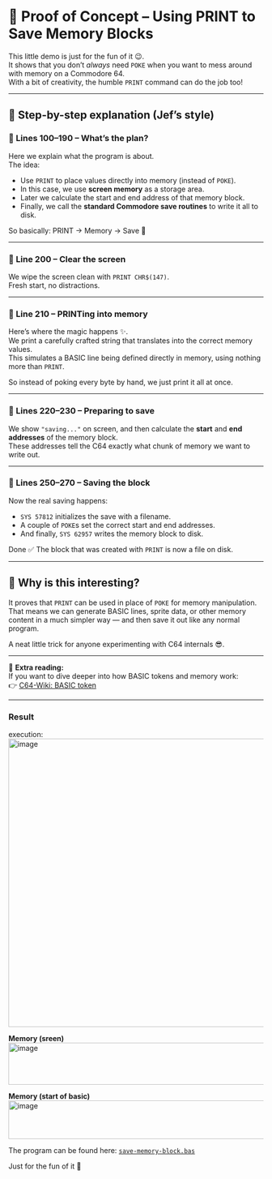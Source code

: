 # 💾 Proof of Concept – Using PRINT to Save Memory Blocks

This little demo is just for the fun of it 😉.  
It shows that you don’t *always* need `POKE` when you want to mess around with memory on a Commodore 64.  
With a bit of creativity, the humble `PRINT` command can do the job too!

---

## 📝 Step-by-step explanation (Jef’s style)

### 🔹 Lines 100–190 – What’s the plan?
Here we explain what the program is about.  
The idea:  
- Use `PRINT` to place values directly into memory (instead of `POKE`).  
- In this case, we use **screen memory** as a storage area.  
- Later we calculate the start and end address of that memory block.  
- Finally, we call the **standard Commodore save routines** to write it all to disk.

So basically: PRINT → Memory → Save 🚀

---

### 🔹 Line 200 – Clear the screen
We wipe the screen clean with `PRINT CHR$(147)`.  
Fresh start, no distractions.

---

### 🔹 Line 210 – PRINTing into memory
Here’s where the magic happens ✨.  
We print a carefully crafted string that translates into the correct memory values.  
This simulates a BASIC line being defined directly in memory, using nothing more than `PRINT`.

So instead of poking every byte by hand, we just print it all at once.

---

### 🔹 Lines 220–230 – Preparing to save
We show `"saving..."` on screen, and then calculate the **start** and **end addresses** of the memory block.  
These addresses tell the C64 exactly what chunk of memory we want to write out.

---

### 🔹 Lines 250–270 – Saving the block
Now the real saving happens:  
- `SYS 57812` initializes the save with a filename.  
- A couple of `POKE`s set the correct start and end addresses.  
- And finally, `SYS 62957` writes the memory block to disk.

Done ✅ The block that was created with `PRINT` is now a file on disk.

---

## 🎯 Why is this interesting?
It proves that `PRINT` can be used in place of `POKE` for memory manipulation.  
That means we can generate BASIC lines, sprite data, or other memory content in a much simpler way — and then save it out like any normal program.

A neat little trick for anyone experimenting with C64 internals 😎.

---

🔗 **Extra reading:**  
If you want to dive deeper into how BASIC tokens and memory work:  
👉 [C64-Wiki: BASIC token](https://www.c64-wiki.com/wiki/BASIC_token)

---

### Result
execution:
<img width="889" height="569" alt="image" src="https://github.com/user-attachments/assets/7ab0fa7c-0f43-4d4c-b494-2df9a8e327c1" />

**Memory (sreen)**
<img width="803" height="83" alt="image" src="https://github.com/user-attachments/assets/bf6acb43-79d9-4621-9478-6d93d4bf616d" />

**Memory (start of basic)**
<img width="801" height="76" alt="image" src="https://github.com/user-attachments/assets/a2596841-3470-469d-8746-cd999d7c5657" />

The program can be found here: [`save-memory-block.bas`](./save-memory-block.bas)  



Just for the fun of it 💙
